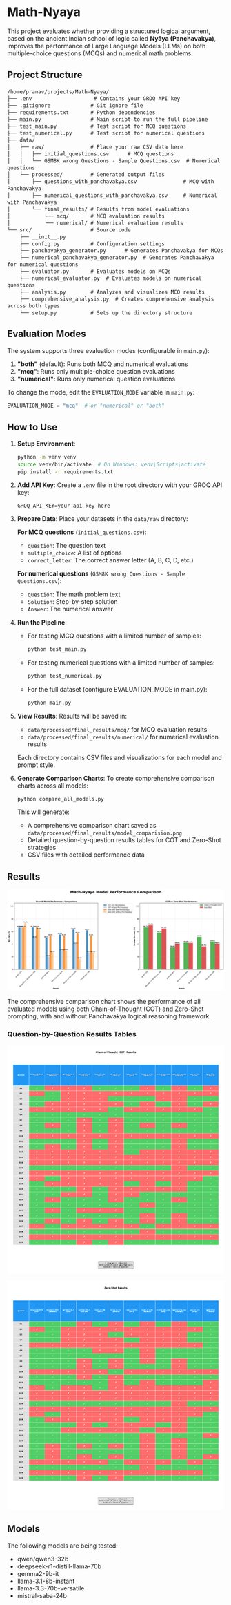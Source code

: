 # Math-Nyaya

This project evaluates whether providing a structured logical argument, based on the ancient Indian school of logic called **Nyāya (Panchavakya)**, improves the performance of Large Language Models (LLMs) on both multiple-choice questions (MCQs) and numerical math problems.

## Project Structure

```
/home/pranav/projects/Math-Nyaya/
├── .env                    # Contains your GROQ API key
├── .gitignore             # Git ignore file
├── requirements.txt       # Python dependencies
├── main.py                # Main script to run the full pipeline
├── test_main.py           # Test script for MCQ questions
├── test_numerical.py      # Test script for numerical questions
├── data/
│   ├── raw/               # Place your raw CSV data here
│   │   ├── initial_questions.csv      # MCQ questions
│   │   └── GSM8K wrong Questions - Sample Questions.csv  # Numerical questions
│   └── processed/         # Generated output files
│       ├── questions_with_panchavakya.csv               # MCQ with Panchavakya
│       ├── numerical_questions_with_panchavakya.csv     # Numerical with Panchavakya
│       └── final_results/ # Results from model evaluations
│           ├── mcq/       # MCQ evaluation results
│           └── numerical/ # Numerical evaluation results
└── src/                   # Source code
    ├── __init__.py
    ├── config.py          # Configuration settings
    ├── panchavakya_generator.py      # Generates Panchavakya for MCQs
    ├── numerical_panchavakya_generator.py  # Generates Panchavakya for numerical questions
    ├── evaluator.py       # Evaluates models on MCQs
    ├── numerical_evaluator.py  # Evaluates models on numerical questions
    ├── analysis.py        # Analyzes and visualizes MCQ results
    ├── comprehensive_analysis.py  # Creates comprehensive analysis across both types
    └── setup.py           # Sets up the directory structure
```

## Evaluation Modes

The system supports three evaluation modes (configurable in `main.py`):

1. **"both"** (default): Runs both MCQ and numerical evaluations
2. **"mcq"**: Runs only multiple-choice question evaluations
3. **"numerical"**: Runs only numerical question evaluations

To change the mode, edit the `EVALUATION_MODE` variable in `main.py`:
```python
EVALUATION_MODE = "mcq"  # or "numerical" or "both"
```

## How to Use

1. **Setup Environment**:
   ```bash
   python -m venv venv
   source venv/bin/activate  # On Windows: venv\Scripts\activate
   pip install -r requirements.txt
   ```

2. **Add API Key**:
   Create a `.env` file in the root directory with your GROQ API key:
   ```
   GROQ_API_KEY=your-api-key-here
   ```

3. **Prepare Data**:
   Place your datasets in the `data/raw` directory:
   
   **For MCQ questions** (`initial_questions.csv`):
   - `question`: The question text
   - `multiple_choice`: A list of options
   - `correct_letter`: The correct answer letter (A, B, C, D, etc.)
   
   **For numerical questions** (`GSM8K wrong Questions - Sample Questions.csv`):
   - `question`: The math problem text
   - `Solution`: Step-by-step solution
   - `Answer`: The numerical answer

4. **Run the Pipeline**:
   - For testing MCQ questions with a limited number of samples:
     ```bash
     python test_main.py
     ```
   - For testing numerical questions with a limited number of samples:
     ```bash
     python test_numerical.py
     ```
   - For the full dataset (configure EVALUATION_MODE in main.py):
     ```bash
     python main.py
     ```

5. **View Results**:
   Results will be saved in:
   - `data/processed/final_results/mcq/` for MCQ evaluation results
   - `data/processed/final_results/numerical/` for numerical evaluation results
   
   Each directory contains CSV files and visualizations for each model and prompt style.

6. **Generate Comparison Charts**:
   To create comprehensive comparison charts across all models:
   ```bash
   python compare_all_models.py
   ```
   This will generate:
   - A comprehensive comparison chart saved as `data/processed/final_results/model_comparision.png`
   - Detailed question-by-question results tables for COT and Zero-Shot strategies
   - CSV files with detailed performance data

## Results

![Model Comparison](./data/processed/final_results/mcq/model_comparision.png)

The comprehensive comparison chart shows the performance of all evaluated models using both Chain-of-Thought (COT) and Zero-Shot prompting, with and without Panchavakya logical reasoning framework.

### Question-by-Question Results Tables

![COT Results Table](./data/processed/final_results/mcq/question_results_cot_table.png)

![Zero-Shot Results Table](./data/processed/final_results/mcq/question_results_zeroshot_table.png)

## Models

The following models are being tested:
- qwen/qwen3-32b
- deepseek-r1-distill-llama-70b
- gemma2-9b-it
- llama-3.1-8b-instant
- llama-3.3-70b-versatile
- mistral-saba-24b
